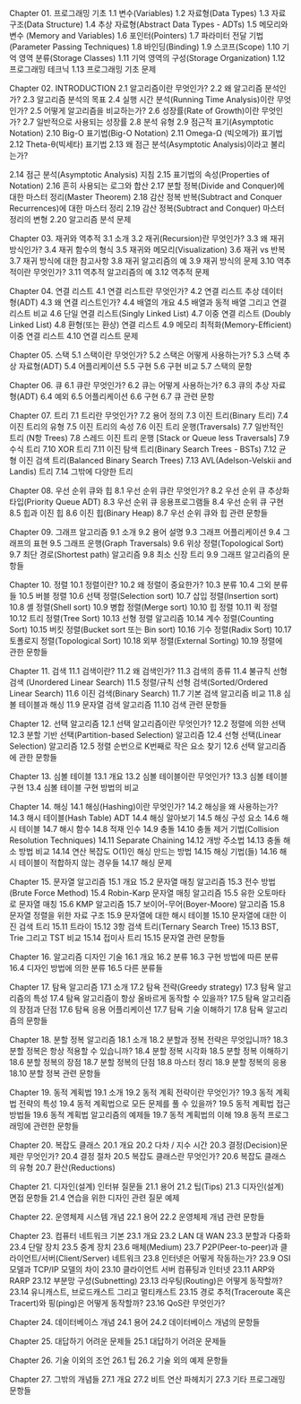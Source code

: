 Chapter 01. 프로그래밍 기초
1.1 변수(Variables)
1.2 자료형(Data Types)
1.3 자료 구조(Data Structure)
1.4 추상 자료형(Abstract Data Types - ADTs)
1.5 메모리와 변수 (Memory and Variables)
1.6 포인터(Pointers)
1.7 파라미터 전달 기법(Parameter Passing Techniques)
1.8 바인딩(Binding)
1.9 스코프(Scope)
1.10 기억 영역 분류(Storage Classes)
1.11 기억 영역의 구성(Storage Organization)
1.12 프로그래밍 테크닉
1.13 프로그래밍 기초 문제

Chapter 02. INTRODUCTION
2.1 알고리즘이란 무엇인가?
2.2 왜 알고리즘 분석인가?
2.3 알고리즘 분석의 목표
2.4 실행 시간 분석(Running Time Analysis)이란 무엇인가?
2.5 어떻게 알고리즘을 비교하는가?
2.6 성장률(Rate of Growth)이란 무엇인가?
2.7 일반적으로 사용되는 성장률
2.8 분석 유형
2.9 점근적 표기(Asymptotic Notation)
2.10 Big-O 표기법(Big-O Notation)
2.11 Omega-Ω (빅오메가) 표기법
2.12 Theta-θ(빅세타) 표기법
2.13 왜 점근 분석(Asymptotic Analysis)이라고 불리는가?

2.14 점근 분석(Asymptotic Analysis) 지침
2.15 표기법의 속성(Properties of Notation)
2.16 흔히 사용되는 로그와 합산
2.17 분할 정복(Divide and Conquer)에 대한 마스터 정리(Master Theorem)
2.18 감산 정복 반복(Subtract and Conquer Recurrences)에 대한 마스터 정리
2.19 감산 정복(Subtract and Conquer) 마스터 정리의 변형
2.20 알고리즘 분석 문제

Chapter 03. 재귀와 역추적
3.1 소개
3.2 재귀(Recursion)란 무엇인가?
3.3 왜 재귀 방식인가?
3.4 재귀 함수의 형식
3.5 재귀와 메모리(Visualization)
3.6 재귀 vs 반복
3.7 재귀 방식에 대한 참고사항
3.8 재귀 알고리즘의 예
3.9 재귀 방식의 문제
3.10 역추적이란 무엇인가?
3.11 역추적 알고리즘의 예
3.12 역추적 문제

Chapter 04. 연결 리스트
4.1 연결 리스트란 무엇인가?
4.2 연결 리스트 추상 데이터 형(ADT)
4.3 왜 연결 리스트인가?
4.4 배열의 개요
4.5 배열과 동적 배열 그리고 연결 리스트 비교
4.6 단일 연결 리스트(Singly Linked List)
4.7 이중 연결 리스트 (Doubly Linked List)
4.8 환형(또는 환상) 연결 리스트
4.9 메모리 최적화(Memory-Efficient) 이중 연결 리스트
4.10 연결 리스트 문제

Chapter 05. 스택
5.1 스택이란 무엇인가?
5.2 스택은 어떻게 사용하는가?
5.3 스택 추상 자료형(ADT)
5.4 어플리케이션
5.5 구현
5.6 구현 비교
5.7 스택의 문항

Chapter 06. 큐
6.1 큐란 무엇인가?
6.2 큐는 어떻게 사용하는가?
6.3 큐의 추상 자료형(ADT)
6.4 예외
6.5 어플리케이션
6.6 구현
6.7 큐 관련 문항

Chapter 07. 트리
7.1 트리란 무엇인가?
7.2 용어 정의
7.3 이진 트리(Binary 트리)
7.4 이진 트리의 유형
7.5 이진 트리의 속성
7.6 이진 트리 운행(Traversals)
7.7 일반적인 트리 (N항 Trees)
7.8 스레드 이진 트리 운행 [Stack or Queue less Traversals]
7.9 수식 트리
7.10 XOR 트리
7.11 이진 탐색 트리(Binary Search Trees - BSTs)
7.12 균형 이진 검색 트리(Balanced Binary Search Trees)
7.13 AVL(Adelson-Velskii and Landis) 트리
7.14 그밖에 다양한 트리

Chapter 08. 우선 순위 큐와 힙
8.1 우선 순위 큐란 무엇인가?
8.2 우선 순위 큐 추상화 타입(Priority Queue ADT)
8.3 우선 순위 큐 응용프로그램들
8.4 우선 순위 큐 구현
8.5 힙과 이진 힙
8.6 이진 힙(Binary Heap)
8.7 우선 순위 큐와 힙 관련 문항들

Chapter 09. 그래프 알고리즘
9.1 소개
9.2 용어 설명
9.3 그래프 어플리케이션
9.4 그래프의 표현
9.5 그래프 운행(Graph Traversals)
9.6 위상 정렬(Topological Sort)
9.7 최단 경로(Shortest path) 알고리즘
9.8 최소 신장 트리
9.9 그래프 알고리즘의 문항들

Chapter 10. 정렬
10.1 정렬이란?
10.2 왜 정렬이 중요한가?
10.3 분류
10.4 그외 분류들
10.5 버블 정렬
10.6 선택 정렬(Selection sort)
10.7 삽입 정렬(Insertion sort)
10.8 셸 정렬(Shell sort)
10.9 병합 정렬(Merge sort)
10.10 힙 정렬
10.11 퀵 정렬
10.12 트리 정렬(Tree Sort)
10.13 선형 정렬 알고리즘
10.14 계수 정렬(Counting Sort)
10.15 버킷 정렬(Bucket sort 또는 Bin sort)
10.16 기수 정렬(Radix Sort)
10.17 토폴로지 정렬(Topological Sort)
10.18 외부 정렬(External Sorting)
10.19 정렬에 관한 문항들

Chapter 11. 검색
11.1 검색이란?
11.2 왜 검색인가?
11.3 검색의 종류
11.4 불규칙 선형 검색 (Unordered Linear Search)
11.5 정렬/규칙 선형 검색(Sorted/Ordered Linear Search)
11.6 이진 검색(Binary Search)
11.7 기본 검색 알고리즘 비교
11.8 심볼 테이블과 해싱
11.9 문자열 검색 알고리즘
11.10 검색 관련 문항들

Chapter 12. 선택 알고리즘
12.1 선택 알고리즘이란 무엇인가?
12.2 정렬에 의한 선택
12.3 분할 기반 선택(Partition-based Selection) 알고리즘
12.4 선형 선택(Linear Selection) 알고리즘
12.5 정렬 순번으로 K번째로 작은 요소 찾기
12.6 선택 알고리즘에 관한 문항들

Chapter 13. 심볼 테이블
13.1 개요
13.2 심볼 테이블이란 무엇인가?
13.3 심볼 테이블 구현
13.4 심볼 테이블 구현 방법의 비교

Chapter 14. 해싱
14.1 해싱(Hashing)이란 무엇인가?
14.2 해싱을 왜 사용하는가?
14.3 해시 테이블(Hash Table) ADT
14.4 해싱 알아보기
14.5 해싱 구성 요소
14.6 해시 테이블
14.7 해시 함수
14.8 적재 인수
14.9 충돌
14.10 충돌 제거 기법(Collision Resolution Techniques)
14.11 Separate Chaining
14.12 개방 주소법
14.13 충돌 해소 방법 비교
14.14 연산 복잡도 O(1)인 해싱 만드는 방법
14.15 해싱 기법(들)
14.16 해시 테이블이 적합하지 않는 경우들
14.17 해싱 문제

Chapter 15. 문자열 알고리즘
15.1 개요
15.2 문자열 매칭 알고리즘
15.3 전수 방법(Brute Force Method)
15.4 Robin-Karp 문자열 매칭 알고리즘
15.5 유한 오토마타로 문자열 매칭
15.6 KMP 알고리즘
15.7 보이어-무어(Boyer-Moore) 알고리즘
15.8 문자열 정렬을 위한 자료 구조
15.9 문자열에 대한 해시 테이블
15.10 문자열에 대한 이진 검색 트리
15.11 트라이
15.12 3항 검색 트리(Ternary Search Tree)
15.13 BST, Trie 그리고 TST 비교
15.14 접미사 트리
15.15 문자열 관련 문항들

Chapter 16. 알고리즘 디자인 기술
16.1 개요
16.2 분류
16.3 구현 방법에 따른 분류
16.4 디자인 방법에 의한 분류
16.5 다른 분류들

Chapter 17. 탐욕 알고리즘
17.1 소개
17.2 탐욕 전략(Greedy strategy)
17.3 탐욕 알고리즘의 특성
17.4 탐욕 알고리즘이 항상 올바르게 동작할 수 있을까?
17.5 탐욕 알고리즘의 장점과 단점
17.6 탐욕 응용 어플리케이션
17.7 탐욕 기술 이해하기
17.8 탐욕 알고리즘의 문항들

Chapter 18. 분할 정복 알고리즘
18.1 소개
18.2 분할과 정복 전략은 무엇입니까?
18.3 분할 정복은 항상 적용할 수 있습니까?
18.4 분할 정복 시각화
18.5 분할 정복 이해하기
18.6 분할 정복의 장점
18.7 분할 정복의 단점
18.8 마스터 정리
18.9 분할 정복의 응용
18.10 분할 정복 관련 문항들

Chapter 19. 동적 계획법
19.1 소개
19.2 동적 계획 전략이란 무엇인가?
19.3 동적 계획법 전략의 특성
19.4 동적 계획법으로 모든 문제를 풀 수 있을까?
19.5 동적 계획법 접근 방법들
19.6 동적 계획법 알고리즘의 예제들
19.7 동적 계획법의 이해
19.8 동적 프로그래밍에 관련한 문항들

Chapter 20. 복잡도 클래스
20.1 개요
20.2 다차 / 지수 시간
20.3 결정(Decision)문제란 무엇인가?
20.4 결정 절차
20.5 복잡도 클래스란 무엇인가?
20.6 복잡도 클래스의 유형
20.7 환산(Reductions)

Chapter 21. 디자인(설계) 인터뷰 질문들
21.1 용어
21.2 팁(Tips)
21.3 디자인(설계) 면접 문항들
21.4 연습을 위한 디자인 관련 질문 예제

Chapter 22. 운영체제 시스템 개념
22.1 용어
22.2 운영체제 개념 관련 문항들

Chapter 23. 컴퓨터 네트워크 기본
23.1 개요
23.2 LAN 대 WAN
23.3 분할과 다중화
23.4 단말 장치
23.5 중계 장치
23.6 매체(Medium)
23.7 P2P(Peer-to-peer)과 클라이언트/서버(Client/Server) 네트워크
23.8 인터넷은 어떻게 작동하는가?
23.9 OSI 모델과 TCP/IP 모델의 차이
23.10 클라이언트 서버 컴퓨팅과 인터넷
23.11 ARP와 RARP
23.12 부분망 구성(Subnetting)
23.13 라우팅(Routing)은 어떻게 동작할까?
23.14 유니캐스트, 브로드캐스트 그리고 멀티캐스트
23.15 경로 추적(Traceroute 혹은 Tracert)와 핑(ping)은 어떻게 동작할까?
23.16 QoS란 무엇인가?

Chapter 24. 데이터베이스 개념
24.1 용어
24.2 데이터베이스 개념의 문항들

Chapter 25. 대답하기 어려운 문제들
25.1 대답하기 어려운 문제들

Chapter 26. 기술 이외의 조언
26.1 팁
26.2 기술 외의 예제 문항들

Chapter 27. 그밖의 개념들
27.1 개요
27.2 비트 연산 파헤치기
27.3 기타 프로그래밍 문항들